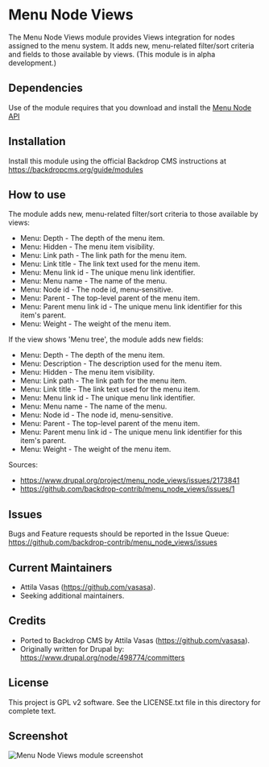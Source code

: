 Menu Node Views
===============

The Menu Node Views module provides Views integration for nodes assigned to the menu system. It adds new, menu-related filter/sort criteria and fields to those available by views. (This module is in alpha development.)


Dependencies
------------

Use of the module requires that you download and install the [Menu Node API](https://backdropcms.org/project/menu_node_views)


Installation
---------------

Install this module using the official Backdrop CMS instructions at
https://backdropcms.org/guide/modules


How to use
----------

The module adds new, menu-related filter/sort criteria to those available by views:
- Menu: Depth - The depth of the menu item.
- Menu: Hidden - The menu item visibility.
- Menu: Link path - The link path for the menu item.
- Menu: Link title - The link text used for the menu item.
- Menu: Menu link id - The unique menu link identifier.
- Menu: Menu name - The name of the menu.
- Menu: Node id - The node id, menu-sensitive.
- Menu: Parent - The top-level parent of the menu item.
- Menu: Parent menu link id - The unique menu link identifier for this item's parent.
- Menu: Weight - The weight of the menu item.


If the view shows 'Menu tree', the module adds new fields:
- Menu: Depth - The depth of the menu item.
- Menu: Description - The description used for the menu item.
- Menu: Hidden - The menu item visibility.
- Menu: Link path - The link path for the menu item.
- Menu: Link title - The link text used for the menu item.
- Menu: Menu link id - The unique menu link identifier.
- Menu: Menu name - The name of the menu.
- Menu: Node id - The node id, menu-sensitive.
- Menu: Parent - The top-level parent of the menu item.
- Menu: Parent menu link id - The unique menu link identifier for this item's parent.
- Menu: Weight - The weight of the menu item.

Sources:
- https://www.drupal.org/project/menu_node_views/issues/2173841
- https://github.com/backdrop-contrib/menu_node_views/issues/1

Issues
------

Bugs and Feature requests should be reported in the Issue Queue:
https://github.com/backdrop-contrib/menu_node_views/issues


Current Maintainers
-------------------

- Attila Vasas (https://github.com/vasasa).
- Seeking additional maintainers.


Credits
-------

- Ported to Backdrop CMS by Attila Vasas (https://github.com/vasasa).
- Originally written for Drupal by: https://www.drupal.org/node/498774/committers


License
-------

This project is GPL v2 software. See the LICENSE.txt file in this directory for
complete text.


Screenshot
----------

![Menu Node Views module screenshot](https://github.com/backdrop-contrib/menu_node_views/blob/1.x-1.x/images/screenshot.png)
